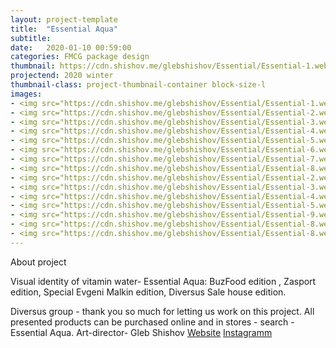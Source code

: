 ```yaml
---
layout: project-template
title:  "Essential Aqua"
subtitle: 
date:   2020-01-10 00:59:00
categories: FMCG package design
thumbnail: https://cdn.shishov.me/glebshishov/Essential/Essential-1.webp
projectend: 2020 winter
thumbnail-class: project-thumbnail-container block-size-l
images:
- <img src="https://cdn.shishov.me/glebshishov/Essential/Essential-1.webp" class="project-img-parameters img-size-full" alt="Essential-1">
- <img src="https://cdn.shishov.me/glebshishov/Essential/Essential-2.webp" class="project-img-parameters img-size-full" alt="Essential-2">
- <img src="https://cdn.shishov.me/glebshishov/Essential/Essential-3.webp" class="project-img-parameters img-size-full" alt="Essential-3">
- <img src="https://cdn.shishov.me/glebshishov/Essential/Essential-4.webp" class="project-img-parameters img-size-full" alt="Essential-4">
- <img src="https://cdn.shishov.me/glebshishov/Essential/Essential-5.webp" class="project-img-parameters img-size-full" alt="Essential-5">
- <img src="https://cdn.shishov.me/glebshishov/Essential/Essential-6.webp" class="project-img-parameters img-size-tri" alt="Essential-6">
- <img src="https://cdn.shishov.me/glebshishov/Essential/Essential-7.webp" class="project-img-parameters img-size-tri" alt="Essential-7">
- <img src="https://cdn.shishov.me/glebshishov/Essential/Essential-8.webp" class="project-img-parameters img-size-tri" alt="Essential-8">
- <img src="https://cdn.shishov.me/glebshishov/Essential/Essential-2.webp" class="project-img-parameters img-size-half" alt="Essential-2">
- <img src="https://cdn.shishov.me/glebshishov/Essential/Essential-3.webp" class="project-img-parameters img-size-half" alt="Essential-3">
- <img src="https://cdn.shishov.me/glebshishov/Essential/Essential-4.webp" class="project-img-parameters img-size-half" alt="Essential-4">
- <img src="https://cdn.shishov.me/glebshishov/Essential/Essential-5.webp" class="project-img-parameters img-size-half" alt="Essential-5">
- <img src="https://cdn.shishov.me/glebshishov/Essential/Essential-9.webp" class="project-img-parameters img-size-tri" alt="Essential-9">
- <img src="https://cdn.shishov.me/glebshishov/Essential/Essential-8.webp" class="project-img-parameters img-size-tri" alt="Essential-8">
- <img src="https://cdn.shishov.me/glebshishov/Essential/Essential-8.webp" class="project-img-parameters img-size-tri" alt="Essential-8">
---
```


About project

Visual identity of vitamin water- Essential Aqua: BuzFood edition , Zasport edition, Special Evgeni Malkin edition, Diversus Sale house edition.

Diversus group - thank you so much for letting us work on this project.
All presented products can be purchased online and in stores - search -Essential Aqua.
Art-director- Gleb Shishov
<a href="http://essential-aqua.com/" target="_blank">Website</a>
<a href="https://www.instagram.com/essential_aqua/" target="_blank">Instagramm</a>

[//]: # (Essential EVGENI MALKIN edition.)

[//]: # ()
[//]: # (Yevgeny Malkin - Russian hockey player, central forward of the Pittsburgh Penguins NHL club and the Russian national team. Three-time winner of the Stanley Cup at the Pittsburgh Penguins, two-time world champion, participant of three Olympic Games.)

[//]: # (He is the ambassador of the brand of this water line.)

[//]: # (The composition is based on the refreshing effect of ice and hockey, nothing like cold water, right?)

[//]: # (Essential Aqua x Zasport collaboration edition)

[//]: # ()
[//]: # (Zasport-Olympic uniform of Russia, branded clothing.)

[//]: # (The basis of the composition punching through the mist of the beam symbolizing the athlete's sporting way with vertical ascents and falls leading to the unknown tops of achievement.The spiral is the symbol of infinity, because there's no such thing as perfection.)

[//]: # (Essential Aqua x BUZfood collaboration edition)

[//]: # ()
[//]: # (BUZfood - retail brand founded by Olga Buzova &#40;a famous Russian TV presenter and businessman, currently a politician&#41;.)

[//]: # (Composition based on the concept of lightness and movement. Dynamic shapes and soft colours as an element of naturalness. The products are positioned as a tonic drink for athletes and for those people who take care of their health.)

[//]: # (Essential Aqua - Diversus Group Sale house edition)

[//]: # ()
[//]: # (The composition is based on verticals. Hexagons as a symbol of constructivism that plays a big role in diversification business and investments. The ascent of hexahedrons is a symbol of development of the companies included in the group.)
